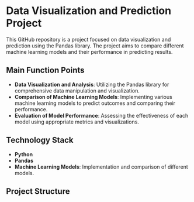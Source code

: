 # Data Visualization and Prediction Project

This GitHub repository is a project focused on data visualization and prediction using the Pandas library. The project aims to compare different machine learning models and their performance in predicting results.

## Main Function Points
- **Data Visualization and Analysis**: Utilizing the Pandas library for comprehensive data manipulation and visualization.
- **Comparison of Machine Learning Models**: Implementing various machine learning models to predict outcomes and comparing their performance.
- **Evaluation of Model Performance**: Assessing the effectiveness of each model using appropriate metrics and visualizations.

## Technology Stack
- **Python**
- **Pandas**
- **Machine Learning Models**: Implementation and comparison of different models.

## Project Structure
